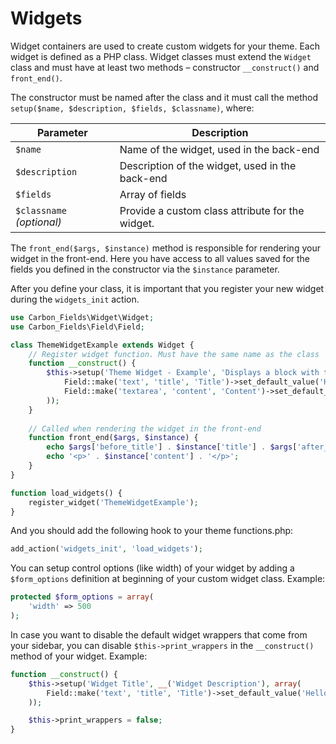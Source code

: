 # Widgets

Widget containers are used to create custom widgets for your theme. Each widget is defined as a PHP class. Widget classes must extend the `Widget` class and must have at least two methods – constructor `__construct()` and `front_end()`.

The constructor must be named after the class and it must call the method `setup($name, $description, $fields, $classname)`, where:

| Parameter                 | Description                                                   |
| ------------------------- | ------------------------------------------------------------- |
| `$name`                   | Name of the widget, used in the back-end                      |
| `$description`            | Description of the widget, used in the back-end               |
| `$fields`                 | Array of fields                                               |
| `$classname` *(optional)* | Provide a custom class attribute for the widget.              |

The `front_end($args, $instance)` method is responsible for rendering your widget in the front-end. Here you have access to all values saved for the fields you defined in the constructor via the `$instance` parameter.

After you define your class, it is important that you register your new widget during the `widgets_init` action.

```php
use Carbon_Fields\Widget\Widget;
use Carbon_Fields\Field\Field;

class ThemeWidgetExample extends Widget {
	// Register widget function. Must have the same name as the class
	function __construct() {
		$this->setup('Theme Widget - Example', 'Displays a block with title/text', array(
			Field::make('text', 'title', 'Title')->set_default_value('Hello World!'),
			Field::make('textarea', 'content', 'Content')->set_default_value('Lorem Ipsum dolor sit amet')
		));
	}
	
	// Called when rendering the widget in the front-end
	function front_end($args, $instance) {
		echo $args['before_title'] . $instance['title'] . $args['after_title'];
		echo '<p>' . $instance['content'] . '</p>';
	}
}

function load_widgets() {
	register_widget('ThemeWidgetExample');
}
```

And you should add the following hook to your theme functions.php:

```php
add_action('widgets_init', 'load_widgets');
```

You can setup control options (like width) of your widget by adding a `$form_options` definition at beginning of your custom widget class. Example:

```php
protected $form_options = array(
	'width' => 500
);
```

In case you want to disable the default widget wrappers that come from your sidebar, you can disable `$this->print_wrappers` in the `__construct()` method of your widget. Example:

```php
function __construct() {
	$this->setup('Widget Title', __('Widget Description'), array(
		Field::make('text', 'title', 'Title')->set_default_value('Hello World!'),
	));

	$this->print_wrappers = false;
}
```